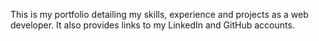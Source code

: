 This is my portfolio detailing my skills, experience and projects as a web developer.  It also provides links to my LinkedIn and GitHub accounts.
